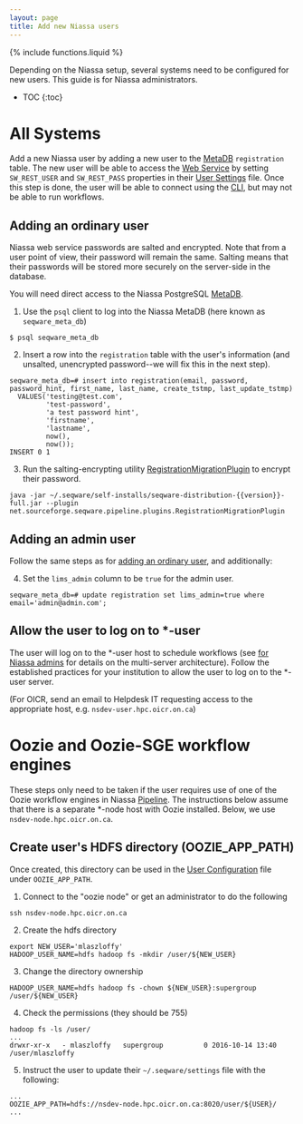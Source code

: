 ```yaml
---
layout: page
title: Add new Niassa users
---
```

{% include functions.liquid %}

Depending on the Niassa setup, several systems need to be configured for new
users. This guide is for Niassa administrators.

* TOC
{:toc}

# All Systems

Add a new Niassa user by adding a new user to the [MetaDB]({{version_url}}/metadb) `registration` table.
The new user will be able to access the
[Web Service]({{version_url}}/web-service) by setting `SW_REST_USER` and
`SW_REST_PASS` properties in their
[User Settings]({{version_url}}/environment/user-configuration) file. Once this
step is done, the user will be able to connect using the
[CLI]({{version_url}}/CLI), but may not be able to run workflows.

## Adding an ordinary user

Niassa web service passwords are salted and encrypted. Note that from a user
point of view, their password will remain the same. Salting means that
their passwords will be stored more securely on the server-side in the database.

You will need direct access to the Niassa PostgreSQL
[MetaDB]({{version_url}}/metadb).

1. Use the `psql` client to log into the Niassa MetaDB (here known as
  `seqware_meta_db`)
  ```
$ psql seqware_meta_db
  ```
2. Insert a row into the `registration` table with the user's information (and
  unsalted, unencrypted password--we will fix this in the next step).
  ```
seqware_meta_db=# insert into registration(email, password, password_hint, first_name, last_name, create_tstmp, last_update_tstmp)
    VALUES('testing@test.com',
           'test-password',
           'a test password hint',
           'firstname',
           'lastname',
           now(),
           now());
INSERT 0 1
  ```
3. Run the salting-encrypting utility
  [RegistrationMigrationPlugin](https://github.com/oicr-gsi/niassa/blob/develop/seqware-pipeline/src/main/java/net/sourceforge/seqware/pipeline/plugins/RegistrationMigrationPlugin.java)
  to encrypt their password.
  ```
java -jar ~/.seqware/self-installs/seqware-distribution-{{version}}-full.jar --plugin net.sourceforge.seqware.pipeline.plugins.RegistrationMigrationPlugin
  ```

## Adding an admin user

Follow the same steps as for [adding an ordinary user](#adding-an-ordinary-user), and additionally:

4. Set the `lims_admin` column to be `true` for the admin user.
  ```
seqware_meta_db=# update registration set lims_admin=true where email='admin@admin.com';
  ```

## Allow the user to log on to \*-user

The user will log on to the \*-user host to schedule workflows (see
[for Niassa admins]({{version_url}}/admins) for details on the multi-server
architecture). Follow the established practices for your institution to allow
the user to log on to the \*-user server.

(For OICR, send an email to Helpdesk IT requesting access to the appropriate
host, e.g. `nsdev-user.hpc.oicr.on.ca`)

# Oozie and Oozie-SGE workflow engines

These steps only need to be taken if the user requires use of one of the
Oozie workflow engines in Niassa [Pipeline]({{version_url}}/pipeline). The
instructions below assume that there is a separate \*-node host with Oozie
installed. Below, we use `nsdev-node.hpc.oicr.on.ca`.

## Create user's HDFS directory (OOZIE_APP_PATH)

Once created, this directory can be used in the
[User Configuration]({{version_url}}/environment/user-configuration) file under
`OOZIE_APP_PATH`.

1. Connect to the "oozie node" or get an administrator to do the following
  ```
ssh nsdev-node.hpc.oicr.on.ca
  ```
2. Create the hdfs directory
  ```
export NEW_USER='mlaszloffy'
HADOOP_USER_NAME=hdfs hadoop fs -mkdir /user/${NEW_USER}
  ```
3. Change the directory ownership
  ```
HADOOP_USER_NAME=hdfs hadoop fs -chown ${NEW_USER}:supergroup /user/${NEW_USER}
  ```
4. Check the permissions (they should be 755)
  ```
hadoop fs -ls /user/
...
drwxr-xr-x   - mlaszloffy   supergroup          0 2016-10-14 13:40 /user/mlaszloffy
  ```

5. Instruct the user to update their `~/.seqware/settings` file with the
  following:
```
...
OOZIE_APP_PATH=hdfs://nsdev-node.hpc.oicr.on.ca:8020/user/${USER}/
...
```

